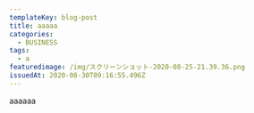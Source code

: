 ```yaml
---
templateKey: blog-post
title: aaaaa
categories:
  - BUSINESS
tags:
  - a
featuredimage: /img/スクリーンショット-2020-08-25-21.39.36.png
issuedAt: 2020-08-30T09:16:55.496Z
---
```

aaaaaa